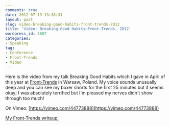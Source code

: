 ```yaml
---
comments: true
date: 2012-07-19 13:38:31
layout: post
slug: video-breaking-good-habits-front-trends-2012
title: 'Video: Breaking Good Habits—Front-Trends, 2012'
wordpress_id: 3807
categories:
- Speaking
tag:
- Conference
- Front-Trends
- Video
---
```


Here is the video from my talk Breaking Good Habits which I gave in April of this year at [Front-Trends](http://www.front-trends.com/) in Warsaw, Poland. My voice sounds unusually deep and you can see my boxer shorts for the first 25 minutes but it seems okay; I was absolutely terrified but I'm pleased my nerves didn't show through too much!



On Vimeo: [https://vimeo.com/44773888](https://vimeo.com/44773888)



[My Front-Trends writeup.](/2012/04/front-trends-2012/)
